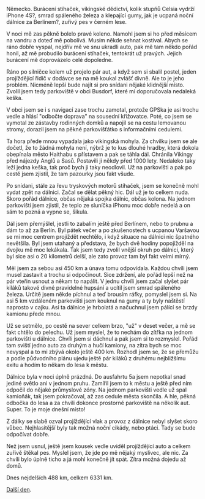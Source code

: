 <!--
.. title: Scandinavia Road Trip - den 23.
.. slug: scandinavia-road-trip-day-23
.. date: 2014-06-27
.. tags: travel,Scandinavia 2014
.. category: travel
.. link: 
.. description: 
.. type: text
-->


Německo. Burácení stíhaček, vikingské dědictví, kolik stupňů Celsia vydrží iPhone 4S?, smrad spáleného železa a klepající gumy, jak je ucpaná noční dálnice za Berlínem?, zuřivý pes v černém lese.

<!-- TEASER_END -->

V noci mě zas pěkně bolelo pravé koleno. Namohl jsem si ho před měsícem na vandru a doteď mě pobolívá. Musím někde sehnat kostival. Abych se ráno dobře vyspal, nejdřív mě ve snu ukradli auto, pak mě tam někdo pořád honil, až mě probudilo burácení stíhaček, tentokrát už pravých. Jejich burácení mě doprovázelo celé dopoledne.

Ráno po silničce kolem už projelo pár aut, a když sem si sbalil postel, jeden projíždějící řidič v dodávce se na mě koukal zvlášť divně. Ale to je jeho problém. Nicméně lepší bude najít si pro snídani nějaké klidnější místo. Zvolil jsem tedy parkoviště v obci Busdorf, které mi doporučovala nedaleká keška.

V obci jsem se i s navigací zase trochu zamotal, protože GPSka je asi trochu vedle a hlásí "odbočte doprava" na sousední křižovatce. Poté, co jsem se vymotal ze zástavby rodinných domků a napojil se na cestu lemovanou stromy, dorazil jsem na pěkné parkovišťátko s informačními cedulemi.

Ta hora přede mnou vypadala jako vikingská mohyla. Za chvilku jsem se ale dočetl, že to žádná mohyla není, nýbrž je to kus dlouhé hradby, která dokola obepínala město Haithabu s přístavem a pak se táhla dál. Chránila Vikingy před nájezdy Anglů a Sasů. Postavili ji někdy před 1000 lety. Nedaleko taky leží jedna keška, tak proč bych ji taky neodlovil. Už na parkovišti a pak po cestě jsem zjistil, že tam pazourky jsou fakt všude.

Po snídani, stále za řevu tryskových motorů stíhaček, jsem se konečně mohl vydat zpět na dálnici. Začal se dělat pěkný hic. Dál už je to celkem nuda. Skoro pořád dálnice, občas nějaká spojka dálnic, občas kolona. Na jednom parkovišti jsem zjistil, že teplo ze sluníčka iPhonu moc dobře nedelá a on sám to pozná a vypne se, šikula.

Dál jsem přemýšlel, jestli to zabalím ještě před Berlínem, nebo to prubnu a dám to až za Berlín. Byl pátek večer a po zkušenostech s ucpanou Varšavou se mi moc centrem projíždět nechtělo, i když situace na dálnici nic špatného nevětšila. Byl jsem utahaný a představa, že bych dvě hodiny popojížděl na dvojku mě moc lekákala. Tak jsem tedy zvolil vnější okruh po dálnici, který byl sice asi o 20 kilometrů delší, ale zato provoz tam byl fakt velmi mírný.

Měl jsem za sebou asi 450 km a únava tomu odpovídala. Každou chvíli jsem musel zastavit a trochu si odpočinout. Sice zdržení, ale pořád lepší než na pár vteřin usnout a někam to napálit. V jednu chvíli jsem začal slyšet pár kiláků takové divné pravidelné hupsání a ucítil jsem smrad spáleného železa. Určitě jsem někde píchnul a teď brousím ráfky, pomyslel jsem si. Na asi 5 km vzdáleném parkovišti jsem kouknul na gumy a ty byly naštěstí naprosto v cajku. Asi ta dálnice je hrbolatá a načuchnul jsem pálící se brzdy kamionu přede mnou.

Už se setmělo, po cestě na sever celkem brzo, "už" v deset večer, a mě se fakt chtělo do pelechu. Už jsem myslel, že to nechám do zítřka na jednom parkovišti u dálnice. Chvíli jsem si dáchnul a pak jsem si to rozmyslel. Pořád tam sviští jedno auto za druhým a hučí kamiony, na zítra bych se moc nevyspal a to mi zbývá okolo ještě 400 km. Rozhodl jsem se, že se přemůžu a podle půdvodního plánu ujedu ještě pár kiláků z druhému nejbližšímu exitu a hodím to někam do lesa k městu.

Dálnice byla v noci úplně prázdná. Do ausfahrtu 5a jsem nepotkal snad jediné světlo ani v jednom pruhu. Zamířil jsem to k městu a ještě před ním odpočil do nějaké průmyslové zóny. Na jednom parkovišti vedle už spal kamioňák, tak jsem pokračoval, až zas cedule města skončila. A hle, pěkná odbočka do lesa a za chvíli dokonce prostorné parkoviště na několik aut. Super. To je moje dnešní místo!

Z dálky se slabě ozval projíždějící vlak a provoz z dálnice nebyl slyšet skoro vůbec. Nejhlasitější byly tak možná noční cikády, nebo ptáci. Tady se bude odpočívat dobře.

Než jsem usnul, ještě jsem kousek vedle uviděl projíždějící auto a celkem zuřivě štěkal pes. Myslel jsem, že jde po mě nějaký myslivec, ale nic. Za chvíli bylo úplně ticho a já mohl konečně jít spát. Zítra možná dojedu až domů.

Dnes nejdelších 488 km, celkem 6331 km.

[Další den](/blog/2014/scandinavia-road-trip-day-24/).